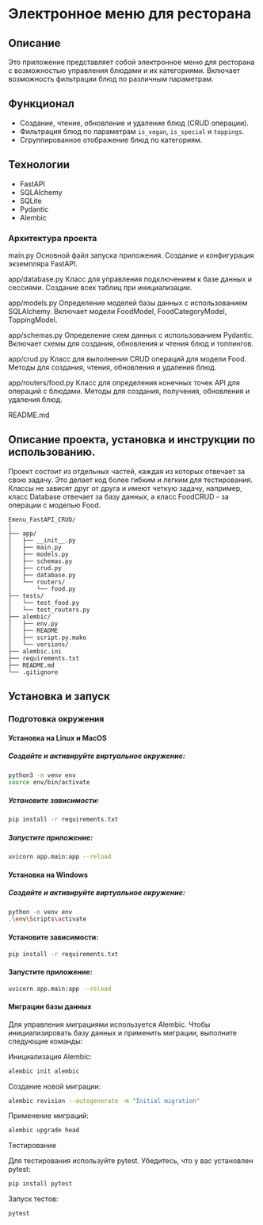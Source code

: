 # Электронное меню для ресторана

## Описание

Это приложение представляет собой электронное меню для ресторана с возможностью управления блюдами и их категориями. Включает возможность фильтрации блюд по различным параметрам.

## Функционал

- Создание, чтение, обновление и удаление блюд (CRUD операции).
- Фильтрация блюд по параметрам `is_vegan`, `is_special` и `toppings`.
- Сгруппированное отображение блюд по категориям.

## Технологии

- FastAPI
- SQLAlchemy
- SQLite
- Pydantic
- Alembic


### Архитектура проекта
main.py
    Основной файл запуска приложения.
    Создание и конфигурация экземпляра FastAPI.

app/database.py
    Класс для управления подключением к базе данных и сессиями.
    Создание всех таблиц при инициализации.

app/models.py
    Определение моделей базы данных с использованием SQLAlchemy.
    Включает модели FoodModel, FoodCategoryModel, ToppingModel.

app/schemas.py
    Определение схем данных с использованием Pydantic.
    Включает схемы для создания, обновления и чтения блюд и топпингов.

app/crud.py
    Класс для выполнения CRUD операций для модели Food.
    Методы для создания, чтения, обновления и удаления блюд.

app/routers/food.py
    Класс для определения конечных точек API для операций с блюдами.
    Методы для создания, получения, обновления и удаления блюд.

README.md

## Описание проекта, установка и инструкции по использованию.
Проект состоит из отдельных частей, каждая из которых отвечает за свою задачу. 
Это делает код более гибким и легким для тестирования. 
Классы не зависят друг от друга и имеют четкую задачу, например, 
класс Database отвечает за базу данных, а класс FoodCRUD - за операции с моделью Food.

    Emenu_FastAPI_CRUD/
    │
    ├── app/
    │   ├── __init__.py
    │   ├── main.py
    │   ├── models.py
    │   ├── schemas.py
    │   ├── crud.py
    │   ├── database.py
    │   └── routers/
    │       └── food.py
    ├── tests/
    │   └── test_food.py
    │   └── test_routers.py
    ├── alembic/
    │   ├── env.py
    │   ├── README
    │   ├── script.py.mako
    │   └── versions/
    ├── alembic.ini
    ├── requirements.txt
    ├── README.md
    └── .gitignore

## Установка и запуск

### Подготовка окружения

#### Установка на Linux и MacOS

##### Создайте и активируйте виртуальное окружение:

```sh
python3 -m venv env
source env/bin/activate
```
##### Установите зависимости:
```sh
pip install -r requirements.txt
```
##### Запустите приложение:
```sh
uvicorn app.main:app --reload
```
#### Установка на Windows
##### Создайте и активируйте виртуальное окружение:
```sh
python -m venv env
.\env\Scripts\activate
```
#### Установите зависимости:
```sh
pip install -r requirements.txt
```
#### Запустите приложение:
```sh
uvicorn app.main:app --reload
```
#### Миграции базы данных
Для управления миграциями используется Alembic. 
Чтобы инициализировать базу данных и применить миграции, выполните следующие команды:

Инициализация Alembic:
```sh
alembic init alembic
```
Создание новой миграции:
```sh
alembic revision --autogenerate -m "Initial migration"
```
Применение миграций:
```sh
alembic upgrade head
```
Тестирование

Для тестирования используйте pytest. Убедитесь, что у вас установлен pytest:
```sh
pip install pytest
```
Запуск тестов:
```sh
pytest
```